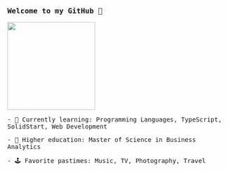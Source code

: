 <h3><samp> Welcome to my GitHub 🙌 </samp></h3>
<p>
  <img width="200" src="https://media.giphy.com/media/Wsk723nT8tXpe/giphy.gif">
</p>

<p><samp> - 🌱 Currently learning: Programming Languages, TypeScript, SolidStart, Web Development </samp></p>
<p><samp> - 📖 Higher education: Master of Science in Business Analytics </samp></p>
<p><samp> - 🕹️ Favorite pastimes: Music, TV, Photography, Travel </samp></p>
